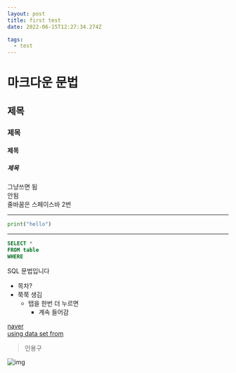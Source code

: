 ```yaml
---
layout: post
title: first test
date: 2022-06-15T12:27:34.274Z

tags:
  - test
---
```


# 마크다운 문법
## 제목 
### 제목
#### 제목
##### 제목 

그냥쓰면 됨  
안됨   
줄바꿈은 스페이스바 2번   

***

```python
print("hello")
```
---

```sql
SELECT *
FROM table
WHERE
```
SQL 문법입니다

- 목차?
- 쭉쭉 생김
  - 탭을 한번 더 누르면
    - 계속 들어감

[naver]("www.naver.com")  
[using data set from](www.kosis.com)

> 인용구 

![img]("screenshot.png")

